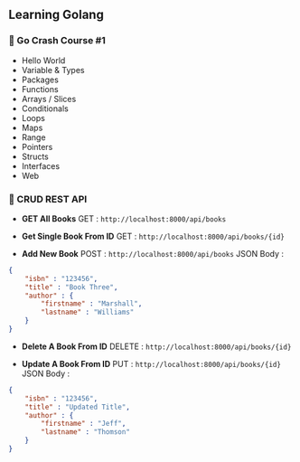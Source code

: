 ## Learning Golang

### 📁 Go Crash Course #1
- Hello World
- Variable & Types
- Packages
- Functions
- Arrays / Slices
- Conditionals
- Loops
- Maps
- Range
- Pointers
- Structs
- Interfaces
- Web

### 📁 CRUD REST API

- **GET All Books**
GET : `http://localhost:8000/api/books`

- **Get Single Book From ID**
GET : `http://localhost:8000/api/books/{id}`

- **Add New Book**
POST      : `http://localhost:8000/api/books`
JSON Body : 
```json
{
    "isbn" : "123456",
    "title" : "Book Three",
    "author" : {
        "firstname" : "Marshall",
        "lastname" : "Williams"
    }
}
```
 
- **Delete A Book From ID**
DELETE : `http://localhost:8000/api/books/{id}`

- **Update A Book From ID**
PUT       : `http://localhost:8000/api/books/{id}`
JSON Body : 
```json
{
    "isbn" : "123456",
    "title" : "Updated Title",
    "author" : {
        "firstname" : "Jeff",
        "lastname" : "Thomson"
    }
}
```
 
 
 
 
